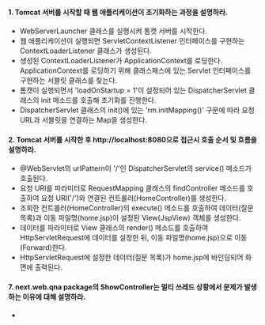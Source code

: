 #### 1. Tomcat 서버를 시작할 때 웹 애플리케이션이 초기화하는 과정을 설명하라.
* WebServerLauncher 클래스를 실행시켜 톰캣 서버를 시작한다.
* 웹 애플리케이션이 실행되면 ServletContextListener 인터페이스를 구현하는 ContextLoaderListener 클래스가 생성된다.
* 생성된 ContextLoaderListener가 ApplicationContext를 로딩한다. ApplicationContext를 로딩하기 위해 클래스패스에 있는 Servlet 인터페이스를 구현하는 서블릿 클래스를 찾는다.
* 톰캣이 실행되면서 'loadOnStartup = 1'이 설정되어 있는 DispatcherServlet 클래스의 init 메소드를 호출해 초기화를 진행한다.
* DispatcherServlet 클래스의 init()에 있는 'rm.initMapping()' 구문에 따라 요청 URL과 서블릿을 연결하는 Map을 생성한다.

#### 2. Tomcat 서버를 시작한 후 http://localhost:8080으로 접근시 호출 순서 및 흐름을 설명하라.
* @WebServlet의 urlPattern이 '/'인 DispatcherServlet의 service() 메소드가 호출된다.
* 요청 URI를 파라미터로 RequestMapping 클래스의 findController 메소드를 호출하여 요청 URI('/')와 연결된 컨트롤러(HomeController)를 생성한다.
* 조회한 컨트롤러(HomeController)의 execute() 메소드를 호출하여 데이터(질문 목록)과 이동 파일명(home.jsp)이 설정된 View(JspView) 객체를 생성한다.
* 데이터를 파라미터로 View 클래스의 render() 메소드를 호출하여  HttpServletRequest에 데이터를 설정한 뒤, 이동 파일명(home.jsp)으로 이동(Forward)한다.
* HttpServletRequest에 설정한 데이터(질문 목록)가 home.jsp에 바인딩되어 화면에 출력된다.

#### 7. next.web.qna package의 ShowController는 멀티 쓰레드 상황에서 문제가 발생하는 이유에 대해 설명하라.
* 
